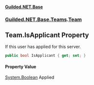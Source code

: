 #### [Guilded.NET.Base](Guilded_NET_Base.md 'Guilded.NET.Base')
### [Guilded.NET.Base.Teams](Guilded_NET_Base.md#Guilded_NET_Base_Teams 'Guilded.NET.Base.Teams').[Team](Team.md 'Guilded.NET.Base.Teams.Team')
## Team.IsApplicant Property
If this user has applied for this server.  
```csharp
public bool IsApplicant { get; set; }
```
#### Property Value
[System.Boolean](https://docs.microsoft.com/en-us/dotnet/api/System.Boolean 'System.Boolean')
Applied
